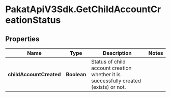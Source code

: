 # PakatApiV3Sdk.GetChildAccountCreationStatus

## Properties
Name | Type | Description | Notes
------------ | ------------- | ------------- | -------------
**childAccountCreated** | **Boolean** | Status of child account creation whether it is successfully created (exists) or not. | 


